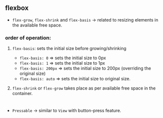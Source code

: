 ## flexbox
- `flex-grow`, `flex-shrink` and `flex-basis` -> related to resizing elements in the available free space.

### order of operation:
1. `flex-basis`: sets the initial size before growing/shrinking
    - `flex-basis: 0` => sets the initial size to 0px
    - `flex-basis: 1` => sets the initial size to 1px
    - `flex-basis: 200px` => sets the initial size to 200px (overriding the original size)
    - `flex-basis: auto` => sets the initial size to original size.

2. `flex-shrink` or `flex-grow` takes place as per available free space in the container.

#
- `Pressable` -> similar to `View` with button-press feature.
